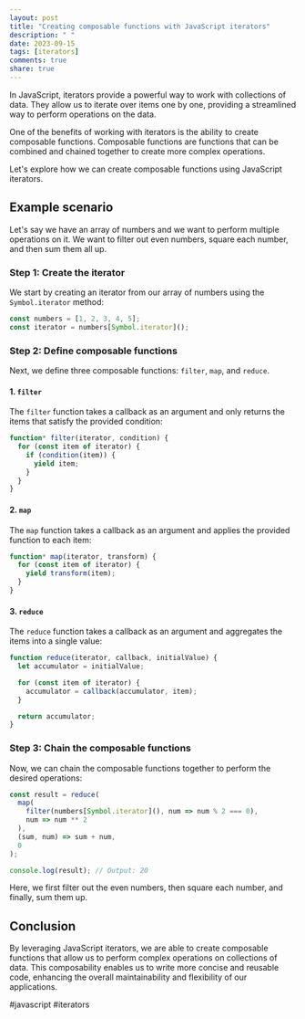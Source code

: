 ```yaml
---
layout: post
title: "Creating composable functions with JavaScript iterators"
description: " "
date: 2023-09-15
tags: [iterators]
comments: true
share: true
---
```


In JavaScript, iterators provide a powerful way to work with collections of data. They allow us to iterate over items one by one, providing a streamlined way to perform operations on the data.

One of the benefits of working with iterators is the ability to create composable functions. Composable functions are functions that can be combined and chained together to create more complex operations.

Let's explore how we can create composable functions using JavaScript iterators.

## Example scenario

Let's say we have an array of numbers and we want to perform multiple operations on it. We want to filter out even numbers, square each number, and then sum them all up.

### Step 1: Create the iterator

We start by creating an iterator from our array of numbers using the `Symbol.iterator` method:

```javascript
const numbers = [1, 2, 3, 4, 5];
const iterator = numbers[Symbol.iterator]();
```

### Step 2: Define composable functions

Next, we define three composable functions: `filter`, `map`, and `reduce`.

#### 1. `filter`

The `filter` function takes a callback as an argument and only returns the items that satisfy the provided condition:

```javascript
function* filter(iterator, condition) {
  for (const item of iterator) {
    if (condition(item)) {
      yield item;
    }
  }
}
```

#### 2. `map`

The `map` function takes a callback as an argument and applies the provided function to each item:

```javascript
function* map(iterator, transform) {
  for (const item of iterator) {
    yield transform(item);
  }
}
```

#### 3. `reduce`

The `reduce` function takes a callback as an argument and aggregates the items into a single value:

```javascript
function reduce(iterator, callback, initialValue) {
  let accumulator = initialValue;

  for (const item of iterator) {
    accumulator = callback(accumulator, item);
  }

  return accumulator;
}
```

### Step 3: Chain the composable functions

Now, we can chain the composable functions together to perform the desired operations:

```javascript
const result = reduce(
  map(
    filter(numbers[Symbol.iterator](), num => num % 2 === 0),
    num => num ** 2
  ),
  (sum, num) => sum + num,
  0
);

console.log(result); // Output: 20
```

Here, we first filter out the even numbers, then square each number, and finally, sum them up.

## Conclusion

By leveraging JavaScript iterators, we are able to create composable functions that allow us to perform complex operations on collections of data. This composability enables us to write more concise and reusable code, enhancing the overall maintainability and flexibility of our applications.

#javascript #iterators